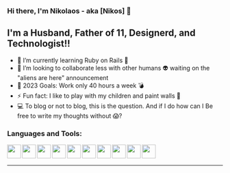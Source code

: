 ### Hi there, I'm Nikolaos - aka [Nikos] 👋

## I'm a Husband, Father of 11, Designerd, and Technologist!!

- 🌱 I’m currently learning Ruby on Rails 🤣
- 🤔 I’m looking to collaborate less with other humans 👽 waiting on the "aliens are here" announcement 
- 🥅 2023 Goals: Work only 40 hours a week 💣
- ⚡ Fun fact: I like to play with my children and paint walls 🥸
- 💻 To blog or not to blog, this is the question. And if I do how can I Be free to write my thoughts without 😱?


### Languages and Tools:

<img align="left" height="32" width="32" src="https://unpkg.com/simple-icons@v4/icons/adobephotoshop.svg" />
<img align="left" height="32" width="32" src="https://unpkg.com/simple-icons@v4/icons/adobexd.svg" />
<img align="left" height="32" width="32" src="https://unpkg.com/simple-icons@v4/icons/figma.svg" />
<img align="left" height="32" width="32" src="https://unpkg.com/simple-icons@v4/icons/visualstudiocode.svg" />
<img align="left" height="32" width="32" src="https://unpkg.com/simple-icons@v4/icons/html5.svg" />
<img align="left" height="32" width="32" src="https://unpkg.com/simple-icons@v4/icons/css3.svg" />
<img align="left" height="32" width="32" src="https://unpkg.com/simple-icons@v4/icons/javascript.svg" />
<img align="left" height="32" width="32" src="https://unpkg.com/simple-icons@v4/icons/node-dot-js.svg" />
<img align="left" height="32" width="32" src="https://unpkg.com/simple-icons@v4/icons/git.svg" />
<img align="left" height="32" width="32" src="https://unpkg.com/simple-icons@v4/icons/github.svg" />



<br/>
<br/>

---

